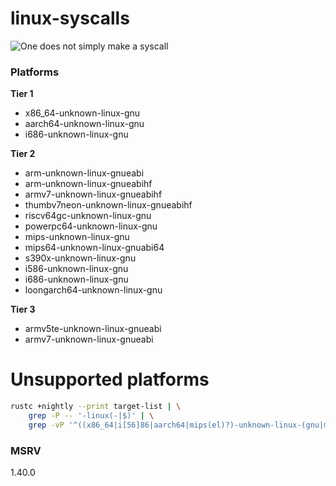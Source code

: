 # linux-syscalls

![One does not simply make a syscall](https://i.imgflip.com/7ndzqd.jpg "memino")

### Platforms

**Tier 1**
- x86_64-unknown-linux-gnu
- aarch64-unknown-linux-gnu
- i686-unknown-linux-gnu

**Tier 2**
- arm-unknown-linux-gnueabi
- arm-unknown-linux-gnueabihf
- armv7-unknown-linux-gnueabihf
- thumbv7neon-unknown-linux-gnueabihf
- riscv64gc-unknown-linux-gnu
- powerpc64-unknown-linux-gnu
- mips-unknown-linux-gnu
- mips64-unknown-linux-gnuabi64
- s390x-unknown-linux-gnu
- i586-unknown-linux-gnu
- i686-unknown-linux-gnu
- loongarch64-unknown-linux-gnu

**Tier 3**
- armv5te-unknown-linux-gnueabi
- armv7-unknown-linux-gnueabi

# Unsupported platforms

```bash
rustc +nightly --print target-list | \
    grep -P -- '-linux(-|$)' | \
    grep -vP '^((x86_64|i[56]86|aarch64|mips(el)?)-unknown-linux-(gnu|musl)|arm(v5te|v7)?-unknown-linux-(gnu|musl)eabi|arm(v7)?-unknown-linux-(gnu|musl)eabihf|thumbv7neon-unknown-linux-gnueabihf|(riscv64gc|loongarch64|powerpc(64(le)?)?|s390x)-unknown-linux-gnu|mips64(el)?-unknown-linux-(gnu|musl)abi64)$'
```

### MSRV

1.40.0
